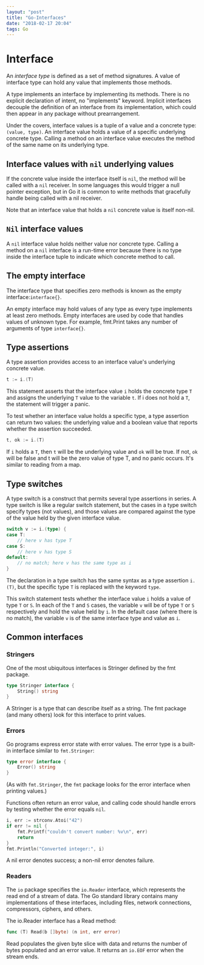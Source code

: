 ```yaml
---
layout: "post"
title: "Go-Interfaces"
date: "2018-02-17 20:04"
tags: Go
---
```


# Interface
An *interface type* is defined as a set of method signatures. A value of interface type can hold any value that implements those methods.

A type implements an interface by implementing its methods. There is no explicit declaration of intent, no "implements" keyword. Implicit interfaces decouple the definition of an interface from its implementation, which could then appear in any package without prearrangement.

Under the covers, interface values is a tuple of a value and a concrete type: `(value, type)`. An interface value holds a value of a specific underlying concrete type. Calling a method on an interface value executes the method of the same name on its underlying type.

## Interface values with `nil` underlying values

If the concrete value inside the interface itself is `nil`, the method will be called with a `nil` receiver. In some languages this would trigger a null pointer exception, but in Go it is common to write methods that gracefully handle being called with a nil receiver.

Note that an interface value that holds a `nil` concrete value is itself non-nil.

## `Nil` interface values

A `nil` interface value holds neither value nor concrete type. Calling a method on a `nil` interface is a run-time error because there is no type inside the interface tuple to indicate which concrete method to call.

## The empty interface

The interface type that specifies zero methods is known as the empty interface:`interface{}`.

An empty interface may hold values of any type as every type implements at least zero methods. Empty interfaces are used by code that handles values of unknown type. For example, fmt.Print takes any number of arguments of type `interface{}`.

## Type assertions
A type assertion provides access to an interface value's underlying concrete value.

```go
t := i.(T)
```

This statement asserts that the interface value `i` holds the concrete type `T` and assigns the underlying `T` value to the variable `t`. If i does not hold a `T`, the statement will trigger a panic.

To test whether an interface value holds a specific type, a type assertion can return two values: the underlying value and a boolean value that reports whether the assertion succeeded.

```go
t, ok := i.(T)
```

If `i` holds a `T`, then `t` will be the underlying value and `ok` will be true. If not, `ok` will be false and t will be the zero value of type T, and no panic occurs. It's similar to reading from a map.

## Type switches

A type switch is a construct that permits several type assertions in series. A type switch is like a regular switch statement, but the cases in a type switch specify types (not values), and those values are compared against the type of the value held by the given interface value.

```go
switch v := i.(type) {
case T:
    // here v has type T
case S:
    // here v has type S
default:
    // no match; here v has the same type as i
}
```

The declaration in a type switch has the same syntax as a type assertion `i.(T)`, but the specific type `T` is replaced with the keyword `type`.

This switch statement tests whether the interface value `i` holds a value of type `T` or `S`. In each of the `T` and `S` cases, the variable `v` will be of type `T` or `S` respectively and hold the value held by `i`. In the default case (where there is no match), the variable `v` is of the same interface type and value as `i`.

## Common interfaces
### Stringers

One of the most ubiquitous interfaces is Stringer defined by the fmt package.

```go
type Stringer interface {
    String() string
}
```

A Stringer is a type that can describe itself as a string. The fmt package (and many others) look for this interface to print values.

### Errors

Go programs express error state with error values. The error type is a built-in interface similar to `fmt.Stringer`:

```go
type error interface {
    Error() string
}
```

(As with `fmt.Stringer`, the `fmt` package looks for the error interface when printing values.)

Functions often return an error value, and calling code should handle errors by testing whether the error equals `nil`.

```go
i, err := strconv.Atoi("42")
if err != nil {
    fmt.Printf("couldn't convert number: %v\n", err)
    return
}
fmt.Println("Converted integer:", i)
```

A nil error denotes success; a non-nil error denotes failure.

### Readers

The `io` package specifies the `io.Reader` interface, which represents the read end of a stream of data. The Go standard library contains many implementations of these interfaces, including files, network connections, compressors, ciphers, and others.

The io.Reader interface has a Read method:

```go
func (T) Read(b []byte) (n int, err error)
```

Read populates the given byte slice with data and returns the number of bytes populated and an error value. It returns an `io.EOF` error when the stream ends.
